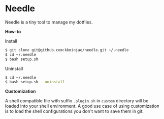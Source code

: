 # Needle

Needle is a tiny tool to manage my dotfiles.


**How-to**

Install

```sh
$ git clone git@github.com:kkninjae/needle.git ~/.needle
$ cd ~/.needle
$ bash setup.sh
```

Uninstall

```sh
$ cd ~/.needle
$ bash setup.sh --uninstall
```


**Customization**

A shell compatible file with suffix `.plugin.sh` in `custom` directory will be loaded into your shell environment.
A good use case of using customization is to load the shell configurations you don't want to save them in git.
